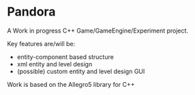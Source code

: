 # Pandora

A Work in progress C++ Game/GameEngine/Experiment project. 

Key features are/will be:
- entity-component based structure
- xml entity and level design
- (possible) custom entity and level design GUI

Work is based on the Allegro5 library for C++
